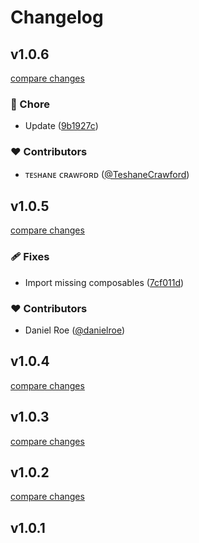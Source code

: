 # Changelog


## v1.0.6

[compare changes](https://github.com/your-org/nuxt-carousel/compare/v1.0.5...v1.0.6)

### 🏡 Chore

- Update ([9b1927c](https://github.com/your-org/nuxt-carousel/commit/9b1927c))

### ❤️ Contributors

- ᴛᴇꜱʜᴀɴᴇ ᴄʀᴀᴡꜰᴏʀᴅ ([@TeshaneCrawford](http://github.com/TeshaneCrawford))

## v1.0.5

[compare changes](https://github.com/your-org/nuxt-carousel/compare/v1.0.4...v1.0.5)

### 🩹 Fixes

- Import missing composables ([7cf011d](https://github.com/your-org/nuxt-carousel/commit/7cf011d))

### ❤️ Contributors

- Daniel Roe ([@danielroe](http://github.com/danielroe))

## v1.0.4

[compare changes](https://github.com/your-org/nuxt-carousel/compare/v1.0.3...v1.0.4)

## v1.0.3

[compare changes](https://github.com/your-org/nuxt-carousel/compare/v1.0.2...v1.0.3)

## v1.0.2

[compare changes](https://github.com/your-org/nuxt-carousel/compare/v1.0.1...v1.0.2)

## v1.0.1

